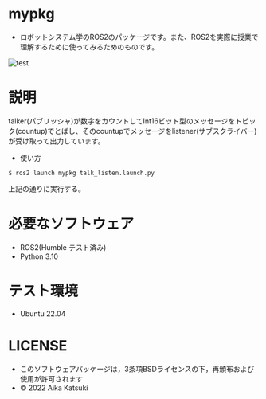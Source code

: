 # mypkg
 * ロボットシステム学のROS2のパッケージです。また、ROS2を実際に授業で理解するために使ってみるためのものです。

![test](https://github.com/kamemattari/mypkg/actions/workflows/test.yml/badge.svg)

# 説明
talker(パブリッシャ)が数字をカウントしてInt16ビット型のメッセージをトピック(countup)でとばし、そのcountupでメッセージをlistener(サブスクライバー)が受け取って出力しています。

 * 使い方
```
$ ros2 launch mypkg talk_listen.launch.py
```
上記の通りに実行する。

# 必要なソフトウェア
 * ROS2(Humble テスト済み)
 * Python 3.10

# テスト環境
 * Ubuntu 22.04

# LICENSE
 * このソフトウェアパッケージは，3条項BSDライセンスの下，再頒布および使用が許可されます
 * © 2022 Aika Katsuki
